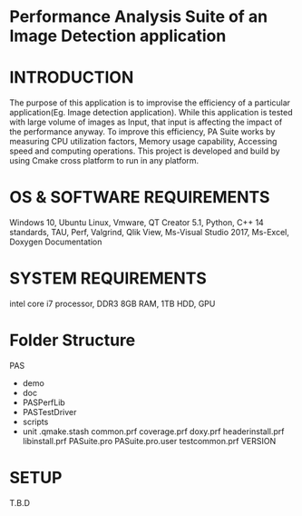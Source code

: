 # Performance Analysis Suite of an Image Detection application
# INTRODUCTION
The purpose of this application is to improvise the efficiency of a particular application(Eg. Image detection application). While this application is tested with large volume of images as Input, that input is affecting the impact of the performance anyway. To improve this  efficiency, PA Suite works by measuring CPU utilization factors, Memory usage capability, Accessing speed and computing operations. This project is developed and build by using Cmake cross platform to run in any platform.

# OS & SOFTWARE REQUIREMENTS
Windows 10, Ubuntu Linux, Vmware, QT Creator 5.1, Python, C++ 14 standards, TAU, Perf, Valgrind, Qlik View, Ms-Visual Studio 2017, Ms-Excel, Doxygen Documentation 

# SYSTEM REQUIREMENTS
intel core i7 processor, DDR3 8GB RAM, 1TB HDD, GPU 

# Folder Structure
PAS
- demo
- doc
- PASPerfLib
- PASTestDriver
- scripts
- unit
.qmake.stash
common.prf
coverage.prf
doxy.prf
headerinstall.prf
libinstall.prf
PASuite.pro
PASuite.pro.user
testcommon.prf
VERSION

# SETUP 
T.B.D



